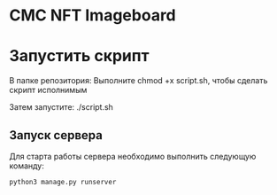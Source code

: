 # CMC NFT Imageboard

# Запустить скрипт
В папке репозитория:
Выполните chmod +x script.sh, чтобы сделать скрипт исполнимым

Затем запустите: ./script.sh

## Запуск сервера

Для старта работы сервера необходимо выполнить следующую команду:
```
python3 manage.py runserver
```
